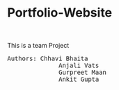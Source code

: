 # Portfolio-Website
<br>
<p>This is a team Project</p>
<pre>Authors: Chhavi Bhaita
              Anjali Vats
              Gurpreet Maan
              Ankit Gupta
</pre>
